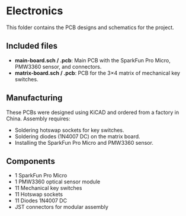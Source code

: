 # Electronics

This folder contains the PCB designs and schematics for the project.

## Included files

- **main-board.sch / .pcb**: Main PCB with the SparkFun Pro Micro, PMW3360 sensor, and connectors.
- **matrix-board.sch / .pcb**: PCB for the 3×4 matrix of mechanical key switches.

## Manufacturing

These PCBs were designed using KiCAD and ordered from a factory in China. Assembly requires:

- Soldering hotswap sockets for key switches.
- Soldering diodes (1N4007 DC) on the matrix board.
- Installing the SparkFun Pro Micro and PMW3360 sensor.

## Components

- 1 SparkFun Pro Micro
- 1 PMW3360 optical sensor module
- 11 Mechanical key switches
- 11 Hotswap sockets
- 11 Diodes 1N4007 DC
- JST connectors for modular assembly
